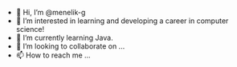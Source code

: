 - 👋 Hi, I’m @menelik-g
- 👀 I’m interested in learning and developing a career in computer science!
- 🌱 I’m currently learning Java.
- 💞️ I’m looking to collaborate on ...
- 📫 How to reach me ...

<!---
menelik-g/menelik-g is a ✨ special ✨ repository because its `README.md` (this file) appears on your GitHub profile.
You can click the Preview link to take a look at your changes.
--->
